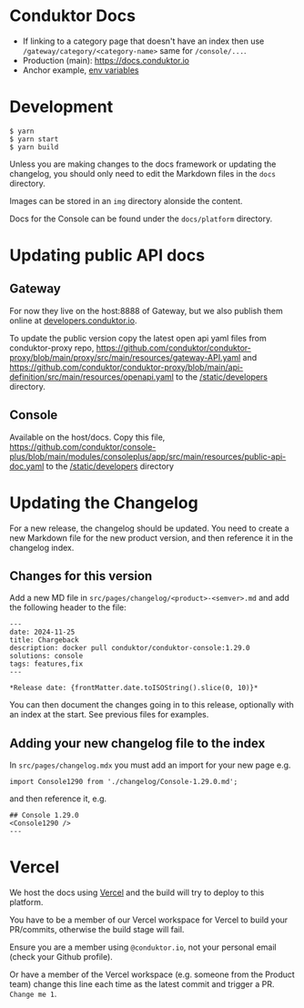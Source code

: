 # Conduktor Docs

- If linking to a category page that doesn't have an index then use `/gateway/category/<category-name>` same for `/console/...`. 
- Production (main): https://docs.conduktor.io
- Anchor example, [env variables](docs/platform/get-started/configuration/env-variables.md#auditlog-export-properties)

# Development

```
$ yarn
$ yarn start
$ yarn build
```

Unless you are making changes to the docs framework or updating the changelog, you should only need to edit the Markdown files in the `docs` directory.

Images can be stored in an `img` directory alonside the content.

Docs for the Console can be found under the `docs/platform` directory.

# Updating public API docs

## Gateway
For now they live on the host:8888 of Gateway, but we also publish them online at [developers.conduktor.io](https://www.developers.conduktor.io).

To update the public version copy the latest open api yaml files from conduktor-proxy repo,
https://github.com/conduktor/conduktor-proxy/blob/main/proxy/src/main/resources/gateway-API.yaml
and https://github.com/conduktor/conduktor-proxy/blob/main/api-definition/src/main/resources/openapi.yaml
to the [/static/developers](./static/developers/) directory.

## Console
Available on the host/docs.
Copy this file, https://github.com/conduktor/console-plus/blob/main/modules/consoleplus/app/src/main/resources/public-api-doc.yaml
to the [/static/developers](./static/developers/) directory

# Updating the Changelog

For a new release, the changelog should be updated.  You need to create a new Markdown file for the new product version, and then reference it in the changelog index.

## Changes for this version

Add a new MD file in `src/pages/changelog/<product>-<semver>.md` and add the following header to the file:

```
---
date: 2024-11-25
title: Chargeback
description: docker pull conduktor/conduktor-console:1.29.0
solutions: console
tags: features,fix
---

*Release date: {frontMatter.date.toISOString().slice(0, 10)}*
```

You can then document the changes going in to this release, optionally with an index at the start.  See previous files for examples.

## Adding your new changelog file to the index

In `src/pages/changelog.mdx` you must add an import for your new page e.g.

```
import Console1290 from './changelog/Console-1.29.0.md';
```

and then reference it, e.g.

```
## Console 1.29.0
<Console1290 />
---
```

# Vercel

We host the docs using [Vercel](https://vercel.com/) and the build will try to deploy to this platform.

You have to be a member of our Vercel workspace for Vercel to build your PR/commits, otherwise the build stage will fail.

Ensure you are a member using `@conduktor.io`, not your personal email (check your Github profile).

Or have a member of the Vercel workspace (e.g. someone from the Product team) change this line each time as the latest commit and trigger a PR. `Change me 1`.

